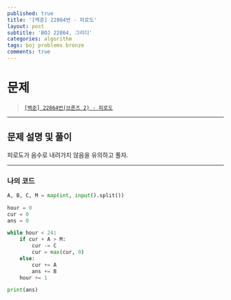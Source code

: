 ```yaml
---
published: true
title: '[백준] 22864번 - 피로도'
layout: post
subtitle: 'BOJ 22864, 그리디'
categories: algorithm
tags: boj problems bronze
comments: true
---
```


# **문제**
> [`[백준] 22864번(브론즈 2) - 피로도`](https://www.acmicpc.net/problem/22864)

---
## **문제 설명 및 풀이**

피로도가 음수로 내려가지 않음을 유의하고 풀자.

---
### **나의 코드**
```python
A, B, C, M = map(int, input().split())

hour = 0
cur = 0
ans = 0

while hour < 24:
	if cur + A > M:
		cur -= C
		cur = max(cur, 0)
	else:
		cur += A
		ans += B
	hour += 1

print(ans)
```

